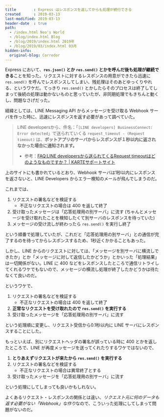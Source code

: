```yaml
---
title        : Express はレスポンスを返してからも処理が続行できる
created      : 2019-03-13
last-modified: 2019-03-13
header-date  : true
path:
  - /index.html Neo's World
  - /blog/index.html Blog
  - /blog/2019/index.html 2019年
  - /blog/2019/03/index.html 03月
hidden-info:
  original-blog: Corredor
---
```


Express において、**`res.json()` とか `res.send()` とかを呼んだ後も処理が継続できる**ことを知った。リクエストに対するレスポンスの用意ができたら迅速に `res.send()` を呼んでレスポンスしてしまい、残処理はそのあとゆっくりやれる、というワケだ。てっきり `res.send()` とかしたらそのプロセスは終了してしまって後続の処理は動かないものと思っていたが、非同期処理でもきちんと動くし、問題なさげだった。

経緯としては、LINE Messaging API からメッセージを受け取る Webhook サーバを作った時に、迅速にレスポンスを返す必要があって調べていた。

> LINE developersから、件名：「`[LINE developers] BusinessConnect: Error detected`」で送られていくる `request_timeout - (Request timeout)` は、**ボットアプリのサーバからレスポンスが１秒以内に返されなかった場合に通知されます。**
> 
> - 参考：[FAQ:LINE developersから送られてくるRequest timeoutはどのようなものですか？ | KARTEサポートサイト](https://support2.karte.io/note/note-line/11834/)

上のサイトにも書かれているとおり、Webhook サーバは1秒以内にレスポンスを返さないと、LINE Developers からエラー検知のメールが飛んでしまうのだ。

これまでは、

1. リクエストの署名などを検証する
    - 不正なリクエストの場合は 400 を返して終了
2. 受け取ったメッセージは「応答処理用の別サーバ」に流す (ちゃんとメッセージを受け取れたことを検知したくて別サーバのレスポンスを待っていた)
3. メッセージの受け流しが終わったら `res.send()` を実行し終了

という順番で処理していたが、これだと「応答処理用の別サーバ」との通信が完了するのを待ってからレスポンスするため、1秒近くかかることもあった。

しかし、LINE からのリクエストに対しては、「メッセージを別サーバに横流しできたか」とか「メッセージに対して返信したかどうか」とかいった「処理結果」は一切関係がない。LINE に 400 などをレスポンスしたところで通信リトライしてくれるワケでもないので、メッセージの横流し処理が終了したかどうかは待たなくて良いのだ。

というワケで、

1. リクエストの署名などを検証する
    - 不正なリクエストの場合は 400 を返して終了
2. **正常なリクエストを受け取れたので `res.send()` を実行する**
3. 受け取ったメッセージを「応答処理用の別サーバ」に流す

という処理順に変更し、リクエスト受信から0.1秒以内に LINE サーバにレスポンスすることにした。

もっといえば、別にリクエストヘッダの署名が誤っている時に 400 とかを返したところで、LINE が再度メッセージを送ってくれたりするワケではないので、

1. **とりあえずリクエストが来たから `res.send()` を実行する**
2. リクエストの署名などを検証する
    - 不正なリクエストの場合は異常終了とする
3. 受け取ったメッセージを「応答処理用の別サーバ」に流す

という処理にしてしまっても良いかもしれない。

よくあるリクエスト・レスポンスの関係とは違い、*リクエスト元に何のデータも返す必要がない「Webhook」な作り*なので、こういった処理にしてしまって問題がないのだ。
